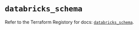 # `databricks_schema`

Refer to the Terraform Registory for docs: [`databricks_schema`](https://www.terraform.io/docs/providers/databricks/r/schema).
